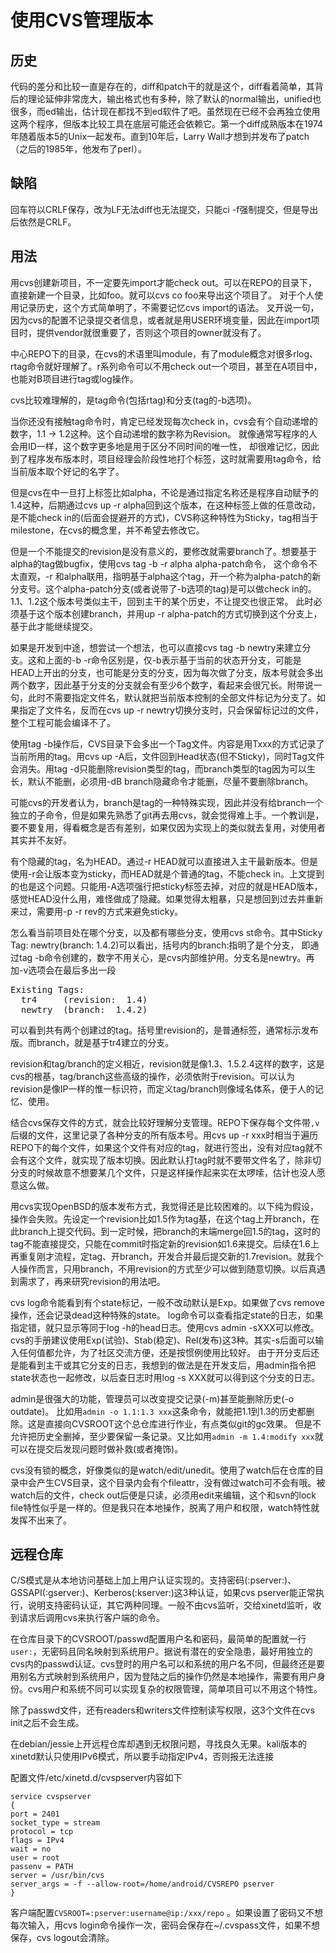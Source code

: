 # 使用CVS管理版本

历史
--
代码的差分和比较一直是存在的，diff和patch干的就是这个，diff看着简单，其背后的理论延伸非常庞大，输出格式也有多种，除了默认的normal输出，unified也很多，而ed输出，估计现在都找不到ed软件了吧。虽然现在已经不会再独立使用这两个程序，但版本比较工具在底层可能还会依赖它。第一个diff成熟版本在1974年随着版本5的Unix一起发布。直到10年后，Larry Wall才想到并发布了patch（之后的1985年，他发布了perl）。

缺陷
--
回车符以CRLF保存，改为LF无法diff也无法提交，只能ci -f强制提交，但是导出后依然是CRLF。

用法
--
用cvs创建新项目，不一定要先import才能check out。可以在REPO的目录下，直接新建一个目录，比如foo。就可以cvs co foo来导出这个项目了。
对于个人使用记录历史，这个方式简单明了，不需要记忆cvs import的语法。
叉开说一句，因为cvs的配置不记录提交者信息，或者就是用USER环境变量，因此在import项目时，提供vendor就很重要了，否则这个项目的owner就没有了。

中心REPO下的目录，在cvs的术语里叫module，有了module概念对很多rlog、rtag命令就好理解了。r系列命令可以不用check out一个项目，甚至在A项目中，也能对B项目进行tag或log操作。

cvs比较难理解的，是tag命令(包括rtag)和分支(tag的-b选项)。

当你还没有接触tag命令时，肯定已经发现每次check in，cvs会有个自动递增的数字，1.1 -> 1.2这种。这个自动递增的数字称为Revision。
就像通常写程序的人会用ID一样，这个数字更多地是用于区分不同时间的唯一性，
却很难记忆，因此到了程序发布版本时，项目经理会阶段性地打个标签，这时就需要用tag命令，给当前版本取个好记的名字了。

但是cvs在中一旦打上标签比如alpha，不论是通过指定名称还是程序自动赋予的1.4这种，后期通过cvs up -r alpha回到这个版本，在这种标签上做的任意改动，是不能check in的(后面会提避开的方式)，CVS称这种特性为Sticky，tag相当于milestone，在cvs的概念里，并不希望去修改它。

但是一个不能提交的revision是没有意义的，要修改就需要branch了。想要基于alpha的tag做bugfix，使用cvs tag -b -r alpha alpha-patch命令，
这个命令不太直观，-r 和alpha联用，指明基于alpha这个tag，开一个称为alpha-patch的新分支号。这个alpha-patch分支(或者说带了-b选项的tag)是可以做check in的。1.1、1.2这个版本号类似主干，回到主干的某个历史，不让提交也很正常。
此时必须基于这个版本创建branch，并用up -r alpha-patch的方式切换到这个分支上，基于此才能继续提交。

如果是开发到中途，想尝试一个想法，也可以直接cvs tag -b newtry来建立分支。这和上面的-b -r命令区别是，仅-b表示基于当前的状态开分支，可能是HEAD上开出的分支，也可能是分支的分支，因为每次做了分支，版本号就会多出两个数字，因此基于分支的分支就会有至少6个数字，看起来会很冗长。附带说一句，此时不需要指定文件名，默认就把当前版本控制的全部文件标记为分支了。如果指定了文件名，反而在cvs up -r newtry切换分支时，只会保留标记过的文件，整个工程可能会编译不了。

使用tag -b操作后，CVS目录下会多出一个Tag文件。内容是用Txxx的方式记录了当前所用的tag。用cvs up -A后，文件回到Head状态(但不Sticky)，同时Tag文件会消失。用tag -d只能删除revision类型的tag，而branch类型的tag因为可以生长，默认不能删，必须用-dB branch隐藏命令才能删，尽量不要删除branch。

可能cvs的开发者认为，branch是tag的一种特殊实现，因此并没有给branch一个独立的子命令，但是如果先熟悉了git再去用cvs，就会觉得难上手。一个教训是，要不要复用，得看概念是否有差别，如果仅因为实现上的类似就去复用，对使用者其实并不友好。

有个隐藏的tag，名为HEAD。通过-r HEAD就可以直接进入主干最新版本。但是使用-r会让版本变为sticky，而HEAD就是个普通的tag，不能check in。上文提到的也是这个问题。只能用-A选项强行把sticky标签去掉，对应的就是HEAD版本，感觉HEAD没什么用，难怪做成了隐藏。如果觉得太粗暴，只是想回到过去并重新来过，需要用-p -r rev的方式来避免sticky。

怎么看当前项目处在哪个分支，以及都有哪些分支，使用cvs st命令。其中Sticky Tag: newtry(branch: 1.4.2)可以看出，括号内的branch:指明了是个分支，
即通过tag -b命令创建的，数字不用关心，是cvs内部维护用。分支名是newtry。再加-v选项会在最后多出一段
<pre>
Existing Tags:
  tr4     (revision:  1.4)
  newtry  (branch:  1.4.2)
</pre>
可以看到共有两个创建过的tag。括号里revision的，是普通标签，通常标示发布版。而branch，就是基于tr4建立的分支。

revision和tag/branch的定义相近，revision就是像1.3、1.5.2.4这样的数字，这是cvs的根基，tag/branch这些高级的操作，必须依附于revision。可以认为revision是像IP一样的惟一标识符，而定义tag/branch则像域名体系，便于人的记忆、使用。

结合cvs保存文件的方式，就会比较好理解分支管理。REPO下保存每个文件带`,v`后缀的文件，这里记录了各种分支的所有版本号。用cvs up -r xxx时相当于遍历REPO下的每个文件，如果这个文件有对应的tag，就进行签出，没有对应tag就不会有这个文件，就实现了版本切换。因此默认打tag时就不要带文件名了，除非切分支的时候故意不想要某几个文件，只是这样操作起来实在太啰嗦，估计也没人愿意这么做。

用cvs实现OpenBSD的版本发布方式，我觉得还是比较困难的。以下纯为假设，操作会失败。先设定一个revision比如1.5作为tag基，在这个tag上开branch，在此branch上提交代码。到一定时候，把branch的末端merge回1.5的tag，这时的tag不能直接提交，只能在commit时指定新的revision如1.6来提交。后续在1.6上再重复刚才流程，定tag、开branch，开发合并最后提交新的1.7revision。就我个人操作而言，只用branch，不用revision的方式至少可以做到随意切换。以后真遇到需求了，再来研究revision的用法吧。

cvs log命令能看到有个state标记，一般不改动默认是Exp。如果做了cvs remove操作，还会记录dead这种特殊的state。
log命令可以查看指定state的日志，如果指定错，就只显示等同于log -h的head日志。使用cvs admin -sXXX可以修改。
cvs的手册建议使用Exp(试验)、Stab(稳定)、Rel(发布)这3种。其实-s后面可以输入任何值都允许，为了社区交流方便，还是按惯例使用比较好。
由于开分支后还是能看到主干或其它分支的日志，我想到的做法是在开发支后，用admin指令把state状态也一起修改，以后查日志时用log -s XXX就可以得到这个分支的日志。

admin是很强大的功能，管理员可以改变提交记录(-m)甚至能删除历史(-o outdate)。
比如用`admin -o 1.1:1.3 xxx`这条命令，就能把1.1到1.3的历史都删除。这是直接向CVSROOT这个总仓库进行作业，有点类似git的gc效果。
但是不允许把历史全删掉，至少要保留一条记录。又比如用`admin -m 1.4:modify xxx`就可以在提交后发现问题时做补救(或者掩饰)。

cvs没有锁的概念，好像类似的是watch/edit/unedit。使用了watch后在仓库的目录中会产生CVS目录，这个目录内会有个fileattr，没有做过watch可不会有哦。被watch后的文件，check out后便是只读，必须用edit来编辑，这个和svn的lock file特性似乎是一样的。但是我只在本地操作，脱离了用户和权限，watch特性就发挥不出来了。

远程仓库
--
C/S模式是从本地访问基础上加上用户认证实现的。支持密码(:pserver:)、GSSAPI(:gserver:)、Kerberos(:kserver:)这3种认证，如果cvs pserver能正常执行，说明支持密码认证，其它两种同理。一般不由cvs监听，交给xinetd监听，收到请求后调用cvs来执行客户端的命令。

在仓库目录下的CVSROOT/passwd配置用户名和密码，最简单的配置就一行`user:`，无密码且同名映射到系统用户。据说有潜在的安全隐患，最好用独立的cvs内的passwd认证。cvs登时的用户名可以和系统的用户名不同，但最终还是要用别名方式映射到系统用户，因为登陆之后的操作仍然是本地操作，需要有用户身份。cvs用户和系统不同可以实现复杂的权限管理，简单项目可以不用这个特性。

除了passwd文件，还有readers和writers文件控制读写权限，这3个文件在cvs init之后不会生成。

在debian/jessie上开远程仓库却遇到无权限问题，寻找良久无果。kali版本的xinetd默认只使用IPv6模式，所以要手动指定IPv4，否则报无法连接

配置文件/etc/xinetd.d/cvspserver内容如下

```
service cvspserver
{
port = 2401
socket_type = stream
protocol = tcp
flags = IPv4
wait = no
user = root
passenv = PATH
server = /usr/bin/cvs
server_args = -f --allow-root=/home/android/CVSREPO pserver
}
```

客户端配置`CVSROOT=:pserver:username@ip:/xxx/repo`
。如果设置了密码又不想每次输入，用cvs login命令操作一次，密码会保存在~/.cvspass文件，如果不想保存，cvs logout会清除。
